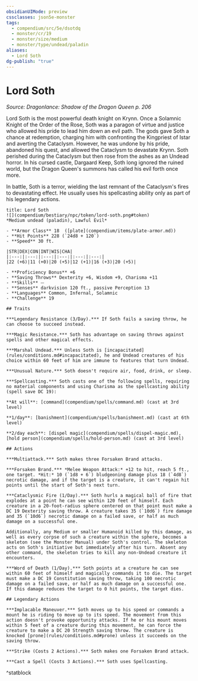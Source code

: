 ```yaml
---
obsidianUIMode: preview
cssclasses: json5e-monster
tags:
  - compendium/src/5e/dsotdq
  - monster/cr/19
  - monster/size/medium
  - monster/type/undead/paladin
aliases:
  - Lord Soth
dg-publish: "true"
---
```

# Lord Soth
*Source: Dragonlance: Shadow of the Dragon Queen p. 206*  

Lord Soth is the most powerful death knight on Krynn. Once a Solamnic Knight of the Order of the Rose, Soth was a paragon of virtue and justice who allowed his pride to lead him down an evil path. The gods gave Soth a chance at redemption, charging him with confronting the Kingpriest of Istar and averting the Cataclysm. However, he was undone by his pride, abandoned his quest, and allowed the Cataclysm to devastate Krynn. Soth perished during the Cataclysm but then rose from the ashes as an Undead horror. In his cursed castle, Dargaard Keep, Soth long ignored the ruined world, but the Dragon Queen's summons has called his evil forth once more.

In battle, Soth is a terror, wielding the last remnant of the Cataclysm's fires to devastating effect. He usually uses his spellcasting ability only as part of his legendary actions.

```ad-statblock
title: Lord Soth
![](compendium/bestiary/npc/token/lord-soth.png#token)
*Medium undead (paladin), Lawful Evil*

- **Armor Class** 18  ([plate](compendium/items/plate-armor.md))
- **Hit Points** 228 (`24d8 + 120`)
- **Speed** 30 ft.

|STR|DEX|CON|INT|WIS|CHA|
|:---:|:---:|:---:|:---:|:---:|:---:|
|22 (+6)|11 (+0)|20 (+5)|12 (+1)|16 (+3)|20 (+5)|

- **Proficiency Bonus** +6
- **Saving Throws** Dexterity +6, Wisdom +9, Charisma +11
- **Skills** ⏤
- **Senses** darkvision 120 ft., passive Perception 13
- **Languages** Common, Infernal, Solamnic
- **Challenge** 19

## Traits

***Legendary Resistance (3/Day).*** If Soth fails a saving throw, he can choose to succeed instead.

***Magic Resistance.*** Soth has advantage on saving throws against spells and other magical effects.

***Marshal Undead.*** Unless Soth is [incapacitated](rules/conditions.md#incapacitated), he and Undead creatures of his choice within 60 feet of him are immune to features that turn Undead.

***Unusual Nature.*** Soth doesn't require air, food, drink, or sleep.

***Spellcasting.*** Soth casts one of the following spells, requiring no material components and using Charisma as the spellcasting ability (spell save DC 19):

**At will**: [command](compendium/spells/command.md) (cast at 3rd level)

**1/day**: [banishment](compendium/spells/banishment.md) (cast at 6th level)

**2/day each**: [dispel magic](compendium/spells/dispel-magic.md), [hold person](compendium/spells/hold-person.md) (cast at 3rd level)

## Actions

***Multiattack.*** Soth makes three Forsaken Brand attacks.

***Forsaken Brand.*** *Melee Weapon Attack:* +12 to hit, reach 5 ft., one target. *Hit:* 10 (`1d8 + 6`) bludgeoning damage plus 18 (`4d8`) necrotic damage, and if the target is a creature, it can't regain hit points until the start of Soth's next turn.

***Cataclysmic Fire (1/Day).*** Soth hurls a magical ball of fire that explodes at a point he can see within 120 feet of himself. Each creature in a 20-foot-radius sphere centered on that point must make a DC 19 Dexterity saving throw. A creature takes 35 (`10d6`) fire damage and 35 (`10d6`) necrotic damage on a failed save, or half as much damage on a successful one.

Additionally, any Medium or smaller Humanoid killed by this damage, as well as every corpse of such a creature within the sphere, becomes a skeleton (see the Monster Manual) under Soth's control. The skeleton acts on Soth's initiative but immediately after his turn. Absent any other command, the skeleton tries to kill any non-Undead creature it encounters.

***Word of Death (1/Day).*** Soth points at a creature he can see within 60 feet of himself and magically commands it to die. The target must make a DC 19 Constitution saving throw, taking 100 necrotic damage on a failed save, or half as much damage on a successful one. If this damage reduces the target to 0 hit points, the target dies.

## Legendary Actions

***Implacable Maneuver.*** Soth moves up to his speed or commands a mount he is riding to move up to its speed. The movement from this action doesn't provoke opportunity attacks. If he or his mount moves within 5 feet of a creature during this movement, he can force the creature to make a DC 20 Strength saving throw. The creature is knocked [prone](rules/conditions.md#prone) unless it succeeds on the saving throw.

***Strike (Costs 2 Actions).*** Soth makes one Forsaken Brand attack.

***Cast a Spell (Costs 3 Actions).*** Soth uses Spellcasting.
```
^statblock
